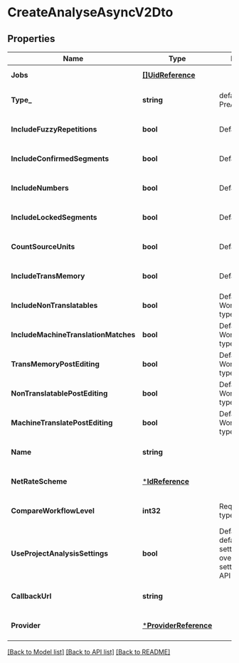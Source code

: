 # CreateAnalyseAsyncV2Dto

## Properties
Name | Type | Description | Notes
------------ | ------------- | ------------- | -------------
**Jobs** | [**[]UidReference**](UidReference.md) |  | [default to null]
**Type_** | **string** | default: PreAnalyse | [optional] [default to null]
**IncludeFuzzyRepetitions** | **bool** | Default: true | [optional] [default to null]
**IncludeConfirmedSegments** | **bool** | Default: true | [optional] [default to null]
**IncludeNumbers** | **bool** | Default: true | [optional] [default to null]
**IncludeLockedSegments** | **bool** | Default: true | [optional] [default to null]
**CountSourceUnits** | **bool** | Default: true | [optional] [default to null]
**IncludeTransMemory** | **bool** | Default: true | [optional] [default to null]
**IncludeNonTranslatables** | **bool** | Default: false. Works only for type&#x3D;PreAnalyse. | [optional] [default to null]
**IncludeMachineTranslationMatches** | **bool** | Default: false. Works only for type&#x3D;PreAnalyse. | [optional] [default to null]
**TransMemoryPostEditing** | **bool** | Default: false. Works only for type&#x3D;PostAnalyse. | [optional] [default to null]
**NonTranslatablePostEditing** | **bool** | Default: false. Works only for type&#x3D;PostAnalyse. | [optional] [default to null]
**MachineTranslatePostEditing** | **bool** | Default: false. Works only for type&#x3D;PostAnalyse. | [optional] [default to null]
**Name** | **string** |  | [optional] [default to null]
**NetRateScheme** | [***IdReference**](IdReference.md) |  | [optional] [default to null]
**CompareWorkflowLevel** | **int32** | Required for type&#x3D;Compare | [optional] [default to null]
**UseProjectAnalysisSettings** | **bool** | Default: false. Use default project settings. Will be overwritten with setting sent         in the API call. | [optional] [default to null]
**CallbackUrl** | **string** |  | [optional] [default to null]
**Provider** | [***ProviderReference**](ProviderReference.md) |  | [optional] [default to null]

[[Back to Model list]](../README.md#documentation-for-models) [[Back to API list]](../README.md#documentation-for-api-endpoints) [[Back to README]](../README.md)


